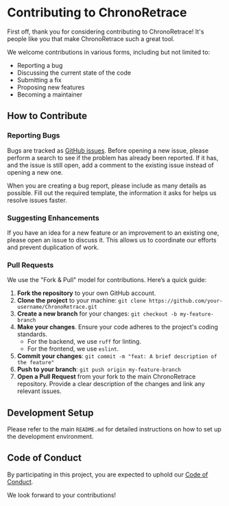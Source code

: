 # Contributing to ChronoRetrace

First off, thank you for considering contributing to ChronoRetrace! It's people like you that make ChronoRetrace such a great tool.

We welcome contributions in various forms, including but not limited to:
- Reporting a bug
- Discussing the current state of the code
- Submitting a fix
- Proposing new features
- Becoming a maintainer

## How to Contribute

### Reporting Bugs

Bugs are tracked as [GitHub issues](https://github.com/your-username/ChronoRetrace/issues). Before opening a new issue, please perform a search to see if the problem has already been reported. If it has, and the issue is still open, add a comment to the existing issue instead of opening a new one.

When you are creating a bug report, please include as many details as possible. Fill out the required template, the information it asks for helps us resolve issues faster.

### Suggesting Enhancements

If you have an idea for a new feature or an improvement to an existing one, please open an issue to discuss it. This allows us to coordinate our efforts and prevent duplication of work.

### Pull Requests

We use the "Fork & Pull" model for contributions. Here’s a quick guide:

1.  **Fork the repository** to your own GitHub account.
2.  **Clone the project** to your machine: `git clone https://github.com/your-username/ChronoRetrace.git`
3.  **Create a new branch** for your changes: `git checkout -b my-feature-branch`
4.  **Make your changes**. Ensure your code adheres to the project's coding standards.
    - For the backend, we use `ruff` for linting.
    - For the frontend, we use `eslint`.
5.  **Commit your changes**: `git commit -m "feat: A brief description of the feature"`
6.  **Push to your branch**: `git push origin my-feature-branch`
7.  **Open a Pull Request** from your fork to the main ChronoRetrace repository. Provide a clear description of the changes and link any relevant issues.

## Development Setup

Please refer to the main `README.md` for detailed instructions on how to set up the development environment.

## Code of Conduct

By participating in this project, you are expected to uphold our [Code of Conduct](CODE_OF_CONDUCT.md).

We look forward to your contributions!
